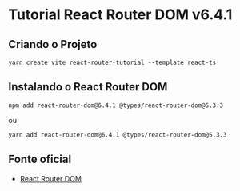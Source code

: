 # Tutorial React Router DOM v6.4.1

## Criando o Projeto

```
yarn create vite react-router-tutorial --template react-ts
```

## Instalando o React Router DOM

```
npm add react-router-dom@6.4.1 @types/react-router-dom@5.3.3
```
ou
```
yarn add react-router-dom@6.4.1 @types/react-router-dom@5.3.3
```

## Fonte oficial

- [React Router DOM](https://reactrouter.com/en/v6.3.0/getting-started/tutorial)
